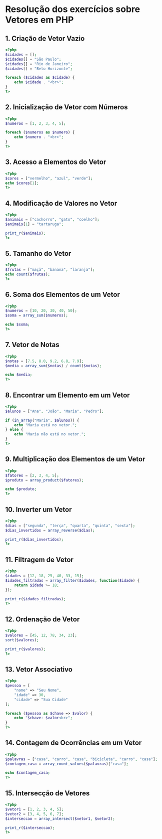 
# Resolução dos exercícios sobre Vetores em PHP

## 1. Criação de Vetor Vazio

```php
<?php
$cidades = [];
$cidades[] = "São Paulo";
$cidades[] = "Rio de Janeiro";
$cidades[] = "Belo Horizonte";

foreach ($cidades as $cidade) {
    echo $cidade . "<br>";
}
?>
```

## 2. Inicialização de Vetor com Números

```php
<?php
$numeros = [1, 2, 3, 4, 5];

foreach ($numeros as $numero) {
    echo $numero . "<br>";
}
?>
```

## 3. Acesso a Elementos do Vetor

```php
<?php
$cores = ["vermelho", "azul", "verde"];
echo $cores[1];
?>
```

## 4. Modificação de Valores no Vetor

```php
<?php
$animais = ["cachorro", "gato", "coelho"];
$animais[1] = "tartaruga";

print_r($animais);
?>
```

## 5. Tamanho do Vetor

```php
<?php
$frutas = ["maçã", "banana", "laranja"];
echo count($frutas);
?>
```

## 6. Soma dos Elementos de um Vetor

```php
<?php
$numeros = [10, 20, 30, 40, 50];
$soma = array_sum($numeros);

echo $soma;
?>
```

## 7. Vetor de Notas

```php
<?php
$notas = [7.5, 8.0, 9.2, 6.8, 7.9];
$media = array_sum($notas) / count($notas);

echo $media;
?>
```

## 8. Encontrar um Elemento em um Vetor

```php
<?php
$alunos = ["Ana", "João", "Maria", "Pedro"];

if (in_array("Maria", $alunos)) {
    echo "Maria está no vetor.";
} else {
    echo "Maria não está no vetor.";
}
?>
```

## 9. Multiplicação dos Elementos de um Vetor

```php
<?php
$fatores = [2, 3, 4, 5];
$produto = array_product($fatores);

echo $produto;
?>
```

## 10. Inverter um Vetor

```php
<?php
$dias = ["segunda", "terça", "quarta", "quinta", "sexta"];
$dias_invertidos = array_reverse($dias);

print_r($dias_invertidos);
?>
```

## 11. Filtragem de Vetor

```php
<?php
$idades = [12, 18, 25, 40, 33, 15];
$idades_filtradas = array_filter($idades, function($idade) {
    return $idade >= 18;
});

print_r($idades_filtradas);
?>
```

## 12. Ordenação de Vetor

```php
<?php
$valores = [45, 12, 78, 34, 23];
sort($valores);

print_r($valores);
?>
```

## 13. Vetor Associativo

```php
<?php
$pessoa = [
    "nome" => "Seu Nome",
    "idade" => 30,
    "cidade" => "Sua Cidade"
];

foreach ($pessoa as $chave => $valor) {
    echo "$chave: $valor<br>";
}
?>
```

## 14. Contagem de Ocorrências em um Vetor

```php
<?php
$palavras = ["casa", "carro", "casa", "bicicleta", "carro", "casa"];
$contagem_casa = array_count_values($palavras)["casa"];

echo $contagem_casa;
?>
```

## 15. Intersecção de Vetores

```php
<?php
$vetor1 = [1, 2, 3, 4, 5];
$vetor2 = [3, 4, 5, 6, 7];
$interseccao = array_intersect($vetor1, $vetor2);

print_r($interseccao);
?>
```
